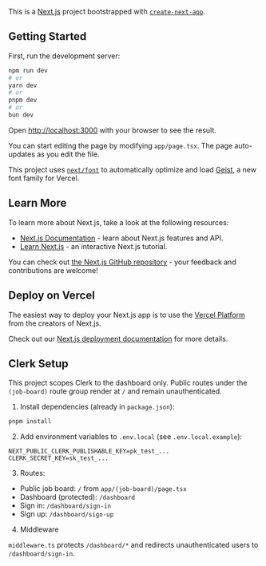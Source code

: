 This is a [Next.js](https://nextjs.org) project bootstrapped with [`create-next-app`](https://nextjs.org/docs/app/api-reference/cli/create-next-app).

## Getting Started

First, run the development server:

```bash
npm run dev
# or
yarn dev
# or
pnpm dev
# or
bun dev
```

Open [http://localhost:3000](http://localhost:3000) with your browser to see the result.

You can start editing the page by modifying `app/page.tsx`. The page auto-updates as you edit the file.

This project uses [`next/font`](https://nextjs.org/docs/app/building-your-application/optimizing/fonts) to automatically optimize and load [Geist](https://vercel.com/font), a new font family for Vercel.

## Learn More

To learn more about Next.js, take a look at the following resources:

- [Next.js Documentation](https://nextjs.org/docs) - learn about Next.js features and API.
- [Learn Next.js](https://nextjs.org/learn) - an interactive Next.js tutorial.

You can check out [the Next.js GitHub repository](https://github.com/vercel/next.js) - your feedback and contributions are welcome!

## Deploy on Vercel

The easiest way to deploy your Next.js app is to use the [Vercel Platform](https://vercel.com/new?utm_medium=default-template&filter=next.js&utm_source=create-next-app&utm_campaign=create-next-app-readme) from the creators of Next.js.

Check out our [Next.js deployment documentation](https://nextjs.org/docs/app/building-your-application/deploying) for more details.

## Clerk Setup

This project scopes Clerk to the dashboard only. Public routes under the `(job-board)` route group render at `/` and remain unauthenticated.

1. Install dependencies (already in `package.json`):

```bash
pnpm install
```

2. Add environment variables to `.env.local` (see `.env.local.example`):

```
NEXT_PUBLIC_CLERK_PUBLISHABLE_KEY=pk_test_...
CLERK_SECRET_KEY=sk_test_...
```

3. Routes:

- Public job board: `/` from `app/(job-board)/page.tsx`
- Dashboard (protected): `/dashboard`
- Sign in: `/dashboard/sign-in`
- Sign up: `/dashboard/sign-up`

4. Middleware

`middleware.ts` protects `/dashboard/*` and redirects unauthenticated users to `/dashboard/sign-in`.
